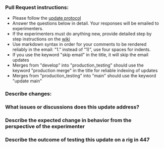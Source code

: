 ### Pull Request instructions:
- Please follow the [update protocol](https://github.com/AllenNeuralDynamics/aind-behavior-blog/wiki/Software-Update-Procedures)
- Answer the questions below in detail. Your responses will be emailed to experimenters. 
- If the experimenters must do anything new, provide detailed step by step instructions on the [wiki](https://github.com/AllenNeuralDynamics/aind-behavior-blog/wiki)
- Use markdown syntax in order for your comments to be rendered reliably in the email: "1." instead of "1)", use four spaces for indents.
- If you use the keyword "skip email" in the title, it will skip the email updates
- Merges from "develop" into "production_testing" should use the keyword "production merge" in the title for reliable indexing of updates
- Merges from "production_testing" into "main" should use the keyword "update main"
  
### Describe changes:

### What issues or discussions does this update address?

### Describe the expected change in behavior from the perspective of the experimenter

### Describe the outcome of testing this update on a rig in 447





